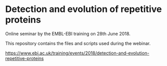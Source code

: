 # Detection and evolution of repetitive proteins

Online seminar by the EMBL-EBI training on 28th June 2018.

This repository contains the files and scripts used during the webinar.

https://www.ebi.ac.uk/training/events/2018/detection-and-evolution-repetitive-proteins

